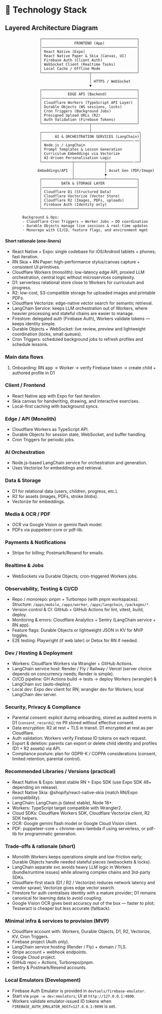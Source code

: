 # 🧰 Technology Stack

## Layered Architecture Diagram

```text
                ┌────────────────────────────────────────────┐
                │               FRONTEND (App)               │
                │────────────────────────────────────────────│
                │ React Native (Expo)                        │
                │ React Native Paper & Skia (Canvas, UI)     │
                │ Firebase Auth (Client Auth)                │
                │ WebSocket Client (Realtime Tasks)          │
                │ Local Cache / Offline Mode                 │
                └──────────────────────┬─────────────────────┘
                                       │
                                       │ HTTPS / WebSocket
                                       ▼
                ┌────────────────────────────────────────────┐
                │            EDGE API (Backend)              │
                │────────────────────────────────────────────│
                │ Cloudflare Workers (TypeScript API Layer)  │
                │ Durable Objects (WS sessions, locks)       │
                │ Cron Triggers (Background Jobs)            │
                │ Presigned Upload URLs (R2)                 │
                │ Auth Validation (Firebase Tokens)          │
                └──────────────────────┬─────────────────────┘
                                       │
                ┌──────────────────────┴───────────────────-──┐
                │      AI & ORCHESTRATION SERVICES (LangChain)│
                │──────────────────────────────────────────-──│
                │ Node.js / LangChain                         │
                │ Prompt Templates & Lesson Generation        │
                │ Curriculum Embeddings via Vectorize         │
                │ AI-driven Personalisation Logic             │
                └──────────────┬──────────────┬────────────-──┘
                               │              │
               Embeddings/API  │              │ Asset Gen (PDF/Image)
                               │              ▼
                ┌──────────────┴──────────────┴──────────────┐
                │         DATA & STORAGE LAYER               │
                │────────────────────────────────────────────│
                │ Cloudflare D1 (Structured Data)            │
                │ Cloudflare Vectorize (Vector Store)        │
                │ Cloudflare R2 (Images, PDFs, uploads)      │
                │ Firebase Auth (Identity only)              │
                └────────────────────────────────────────────┘

        Background & Ops:
        - Cloudflare Cron Triggers → Worker Jobs → DO coordination
        - Durable Objects manage live sessions & real-time updates
        - Monorepo with CI/CD, feature flags, and environment mgmt
```

#### Short rationale (one-liners)

- React Native + Expo: single codebase for iOS/Android tablets + phones; fast iteration.
- RN Skia + RN Paper: high-performance stylus/canvas capture + consistent UI primitives.
- Cloudflare Workers (monolith): low-latency edge API, proxied LLM orchestration, central logic without microservices complexity.
- D1: serverless relational store close to Workers for curriculum and progress.
- R2: low-cost, S3-compatible storage for uploaded images and printable PDFs.
- Cloudflare Vectorize: edge-native vector search for semantic retrieval.
- LangChain Service: keeps LLM orchestration out of Workers, where heavier processing and stateful chains are easier to manage.
- Firestore: delegated auth (Firebase Auth), Workers validate tokens — keeps identity simple.
- Durable Objects + WebSocket: live review, preview and lightweight coordination (locks, small queues).
- Cron Triggers: scheduled background jobs to refresh profiles and schedule lessons.

### Main data flows

1. Onboarding: RN app → Worker → verify Firebase token → create child + authored profile in D1

### Client / Frontend

- React Native app with Expo for fast iteration.
- Skia canvas for handwriting, drawing, and interactive exercises.
- Local-first caching with background syncs.

### Edge / API (Monolith)

- Cloudflare Workers as TypeScript API.
- Durable Objects for session state, WebSocket, and buffer handling.
- Cron Triggers for periodic jobs.

### AI Orchestration

- Node.js-based LangChain service for orchestration and generation.
- Uses Vectorize for embeddings and retrieval.

### Data & Storage

- D1 for relational data (users, children, progress, etc.).
- R2 for assets (images, PDFs, stroke blobs).
- Vectorize for embeddings.

### Media & OCR / PDF

- OCR via Google Vision or gemini flash model.
- PDFs via puppeteer-core or pdf-lib.

### Payments & Notifications

- Stripe for billing; Postmark/Resend for emails.

### Realtime & Jobs

- WebSockets via Durable Objects; cron-triggered Workers jobs.

### Observability, Testing & CI/CD

- Repo / monorepo: pnpm + Turborepo (with pnpm workspaces). Structure: `/apps/mobile`, `/apps/worker`, `/apps/langchain`, `/packages/*`.
- Version control & CI: GitHub + GitHub Actions for lint, vitest, build, deploy.
- Monitoring & errors: Cloudflare Analytics + Sentry (LangChain service + RN app).
- Feature flags: Durable Objects or lightweight JSON in KV for MVP toggles.
- E2E testing: Playwright (if web later) or Detox for RN if needed.

### Dev / Hosting & Deployment

- Workers: Cloudflare Workers via Wrangler + GitHub Actions.
- LangChain service host: Render / Fly / Railway / Vercel (server choice depends on concurrency needs; Render is simple).
- CI/CD pipeline: GH Actions build → tests → deploy Workers (wrangler) & LangChain svc (auto-deploy).
- Local dev: Expo dev client for RN; wrangler dev for Workers; local LangChain dev server.

### Security, Privacy & Compliance

- Parental consent: explicit during onboarding, stored as audited events in D1 (`consent_records`); no PII stored without effective consent.
- Data encryption: R2 at rest + TLS in transit. D1 encrypted at rest as per Cloudflare.
- Auth validation: Workers verify Firebase ID tokens on each request.
- Export & deletion: parents can export or delete child identity and profiles (D1 + R2 assets) via API.
- Compliance posture: plan for GDPR-K / COPPA considerations (consent, limited retention, parental control).

### Recommended Libraries / Versions (practical)

- React Native & Expo: latest stable RN + Expo SDK (use Expo SDK 48+ depending on release).
- React Native Skia: @shopify/react-native-skia (match RN/Expo compatibility).
- LangChain: LangChain.js (latest stable), Node 18+.
- Workers: TypeScript target compatible with Wrangler2.
- Cloud SDKs: Cloudflare Workers SDK, Cloudflare Vectorize client, R2 SDK helpers.
- OCR: Google gemini flash model or Google Cloud Vision client.
- PDF: puppeteer-core + chrome-aws-lambda if using serverless, or pdf-lib for programmatic generation.

### Trade-offs & rationale (short)

- Monolith Workers keeps operations simple and low-friction early; Durable Objects handle needed stateful pieces (websockets & locks).
- LangChain separate svc avoids heavy LLM logic in Workers (bundle/runtime issues) while allowing complex chains and 3rd-party SDKs.
- Cloudflare-first stack (D1 / R2 / Vectorize) reduces network latency and vendor sprawl; Vectorize gives edge vector search.
- Firestore for auth centralises identity with a mature provider; D1 remains canonical for learning data to avoid coupling.
- Google Vision OCR gives best accuracy out of the box — faster to pilot; Tesseract is cheaper but less accurate (fallback).

### Minimal infra & services to provision (MVP)

- Cloudflare account with: Workers, Durable Objects, D1, R2, Vectorize, KV, Cron Triggers.
- Firebase project (Auth only).
- LangChain service hosting (Render / Fly) + domain / TLS.
- Stripe account + webhook endpoints.
- Google Cloud project.
- GitHub repo + Actions, Turborepo/pnpm.
- Sentry & Postmark/Resend accounts.

### Local Emulators (Development)

- Firebase Auth Emulator is provided in `devtools/firebase-emulator`.
- Start via `pnpm -w dev:emulators`; UI at `http://127.0.0.1:4000`.
- Workers validate emulator-issued ID tokens when `FIREBASE_AUTH_EMULATOR_HOST=127.0.0.1:9099` is set.
